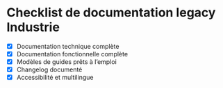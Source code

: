 # Checklist de documentation legacy Industrie

- [x] Documentation technique complète
- [x] Documentation fonctionnelle complète
- [x] Modèles de guides prêts à l’emploi
- [x] Changelog documenté
- [x] Accessibilité et multilingue
